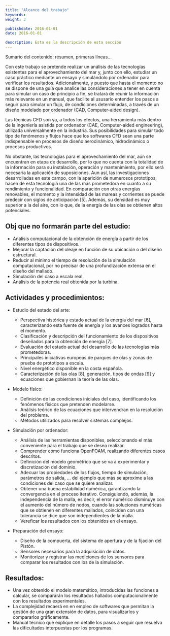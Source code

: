 ```yaml
---
title: "Alcance del trabajo"
keywords: 
weight: 3

publishdate: 2016-01-01
date: 2016-01-01

description: Esta es la descripción de esta sección
---
```


Sumario del contenido: resumen, primeras líneas...

<!--more-->

Con este trabajo se pretende realizar un análisis de las tecnologías existentes para el aprovechamiento del mar y, junto con ello, estudiar un caso práctico mediante un ensayo y simulándolo por ordenador para verificar los resultados. Adicionalmente, y puesto que hasta el momento no se dispone de una guía que analice las consideraciones a tener en cuenta para simular un caso de principio a fin, se tratará de reunir la información más relevante en un manual, que facilite al ususario entender los pasos a seguir para simular un flujo, de condiciones determinadas, a través de un diseño modelado por ordenador (CAD, Computer-aided design). 

Las técnicas CFD son ya, a todos los efectos, una herramienta más dentro de la ingeniería asistida por ordenador (CAE, Computer-aided engineering), utilizada universalmente en la industria. Sus posibilidades para simular todo tipo de fenómenos y flujos hace que los softwares CFD sean una parte indispensable en procesos de diseño aerodinámico, hidrodinámico o procesos productivos.

No obstante, las tecnologías para el aprovechamiento del mar, aún se encuentran en etapa de desarrollo, por lo que no cuenta con la totalidad de la información para su instalación, operación y mantenimiento, por ello será necesaria la aplicación de suposiciones. Aun así, las investigaciones desarrolladas en este campo, con la aparición de numerosos prototipos, hacen de esta tecnología una de las más prometedora en cuanto a su rendimiento y funcionalidad. En comparación con otras energías renovables, el momento y la intensidad de las mareas y corrientes se puede predecir con siglos de anticipación [5]. Además, su densidad es muy superior a la del aire, con lo que, de la energía de las olas se obtienen altos potenciales. 

## Obj que no formarán parte del estudio:
- Análisis computacional de la obtención de energía a partir de los diferentes tipos de dispositivos.
- Mejorar la captación del oleaje en función de su ubicación o del diseño  estructural.
- Reducir al mínimo el tiempo de resolución de la simulación computacional, por no precisar de una profundización extensa en el diseño del mallado.
- Simulación del caso a escala real.
- Análisis de la potencia real obtenida por la turbina.

## Actividades y procedimientos:
- Estudio del estado del arte:
  - Perspectiva histórica y estado actual de la energía del mar [6], caracterizando esta fuente de energía y los avances logrados hasta el momento.
  - Clasificación y descripción del funcionamiento de los dispositivos deseñados para la obtención de energía [7].
  - Evaluación del estado actual del desarrollo de las tecnologías más prometedoras.
  - Principales iniciativas europeas de parques de olas y zonas de prueba de prototipos a escala.
  - Nivel energético disponible en la costa española.
  - Caracterización de las olas [8], generación, tipos de ondas [9] y ecuaciones que gobiernan la teoría de las olas.

- Modelo físico:
  - Definición de las condiciones iniciales del caso, identificando los fenómenos físicos que pretenden modelarse.
  - Análisis teórico de las ecuaciones que intervendran en la resolución del problema.
  - Métodos utilizados para resolver sistemas complejos.
- Simulación por ordenador:
  - Análisis de las herramientas disponibles, seleccionando el más conveniente para el trabajo que se desea realizar. 
  - Comprender cómo funciona OpenFOAM, realizando diferentes casos descritos.
  - Definición del modelo geométrico que se va a experimentar y discretización del dominio.
  - Adecuar las propiedades de los flujos, tiempo de simulación, parámetros de salida, ... del ejemplo que más se aproxime a las condiciones del caso que se quiere analizar.
  - Obtener una buena estabilidad numérica, garantizando la convergencia en el proceso iterativo. Consiguiendo, además, la independencia de la malla, es decir, el error numérico disminuye con el aumento del número de nodos, cuando las soluciones numéricas que se obtienen en diferentes mallados, coinciden con una tolerancia se dice que son independientes de la malla.
  - Vereficar los resultados con los obtenidos en el ensayo.
- Preparación del ensayo:
  - Diseño de la compuerta, del sistema de apertura y de la fijación del Pistón.
  - Sensores necesarios para la adquisición de datos. 
  - Monitorizar y registrar las mediciones de los sensores para comparar los resultados con los de la simulación.
## Resultados:
- Una vez obtenido el modelo matemático, introducidas las funciones a calcular, se compararán los resultados hallados computacionalmente con los resultados experimentales.
- La complejidad recaerá en en empleo de softwares que permitan la gestión de una gran extensión de datos, para visualizarlos y compararlos gráficamente.
- Manual técnico que explique en detalle los pasos a seguir que resuelva las dificultades interpuestas por los programas. 
